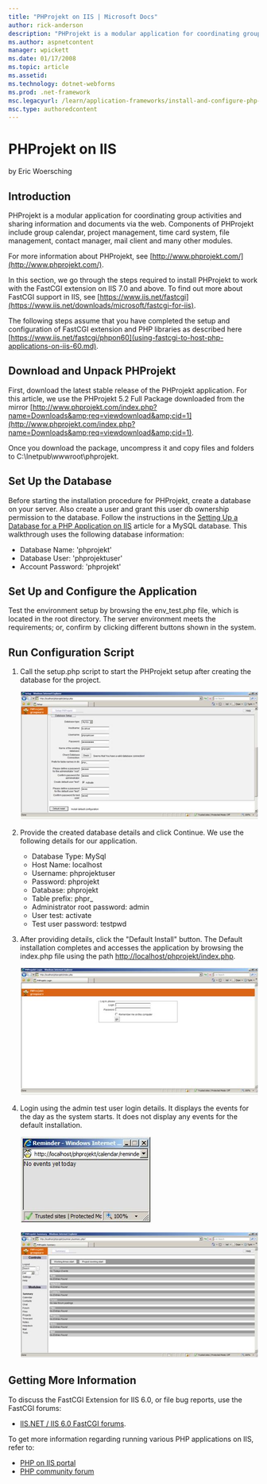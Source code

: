 ```yaml
---
title: "PHProjekt on IIS | Microsoft Docs"
author: rick-anderson
description: "PHProjekt is a modular application for coordinating group activities and sharing information and documents via the web. Components of PHProjekt include group..."
ms.author: aspnetcontent
manager: wpickett
ms.date: 01/17/2008
ms.topic: article
ms.assetid: 
ms.technology: dotnet-webforms
ms.prod: .net-framework
msc.legacyurl: /learn/application-frameworks/install-and-configure-php-applications-on-iis/phprojekt-on-iis
msc.type: authoredcontent
---
```

PHProjekt on IIS
====================
by Eric Woersching

## Introduction

PHProjekt is a modular application for coordinating group activities and sharing information and documents via the web. Components of PHProjekt include group calendar, project management, time card system, file management, contact manager, mail client and many other modules.

For more information about PHProjekt, see [http://www.phprojekt.com/](http://www.phprojekt.com/).

In this section, we go through the steps required to install PHProjekt to work with the FastCGI extension on IIS 7.0 and above. To find out more about FastCGI support in IIS, see [https://www.iis.net/fastcgi](https://www.iis.net/downloads/microsoft/fastcgi-for-iis).

The following steps assume that you have completed the setup and configuration of FastCGI extension and PHP libraries as described here [https://www.iis.net/fastcgi/phpon60](using-fastcgi-to-host-php-applications-on-iis-60.md).

## Download and Unpack PHProjekt

First, download the latest stable release of the PHProjekt application. For this article, we use the PHProjekt 5.2 Full Package downloaded from the mirror [http://www.phprojekt.com/index.php?name=Downloads&amp;req=viewdownload&amp;cid=1](http://www.phprojekt.com/index.php?name=Downloads&amp;req=viewdownload&amp;cid=1).

Once you download the package, uncompress it and copy files and folders to C:\Inetpub\wwwroot\phprojekt.

## Set Up the Database

Before starting the installation procedure for PHProjekt, create a database on your server. Also create a user and grant this user db ownership permission to the database. Follow the instructions in the [Setting Up a Database for a PHP Application on IIS](../install-and-configure-php-on-iis/setting-up-a-database-for-a-php-application-on-iis.md) article for a MySQL database. This walkthrough uses the following database information:

- Database Name: 'phprojekt'
- Database User: 'phprojektuser'
- Account Password: 'phprojekt'

## Set Up and Configure the Application

Test the environment setup by browsing the env\_test.php file, which is located in the root directory. The server environment meets the requirements; or, confirm by clicking different buttons shown in the system.

## Run Configuration Script

1. Call the setup.php script to start the PHProjekt setup after creating the database for the project.  

    [![](phprojekt-on-iis/_static/image2.jpg)](phprojekt-on-iis/_static/image1.jpg)
2. Provide the created database details and click Continue. We use the following details for our application.  

    - Database Type: MySql
    - Host Name: localhost
    - Username: phprojektuser
    - Password: phprojekt
    - Database: phprojekt
    - Table prefix: phpr\_
    - Administrator root password: admin
    - User test: activate
    - Test user password: testpwd
3. After providing details, click the "Default Install" button. The Default installation completes and accesses the application by browsing the index.php file using the path [http://localhost/phprojekt/index.php](http://localhost/phprojekt/index.php).  

    [![](phprojekt-on-iis/_static/image4.jpg)](phprojekt-on-iis/_static/image3.jpg)
4. Login using the admin test user login details. It displays the events for the day as the system starts. It does not display any events for the default installation.  

    [![](phprojekt-on-iis/_static/image6.jpg)](phprojekt-on-iis/_static/image5.jpg)

    [![](phprojekt-on-iis/_static/image8.jpg)](phprojekt-on-iis/_static/image7.jpg)

## Getting More Information

To discuss the FastCGI Extension for IIS 6.0, or file bug reports, use the FastCGI forums:

- [IIS.NET / IIS 6.0 FastCGI forums](https://forums.iis.net/1103.aspx).

To get more information regarding running various PHP applications on IIS, refer to:

- [PHP on IIS portal](https://php.iis.net/)
- [PHP community forum](https://forums.iis.net/1102.aspx)